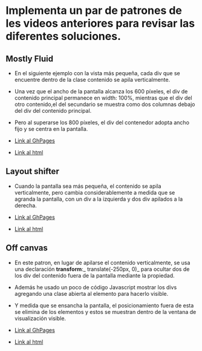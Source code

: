 # Implementa un par de patrones de les videos anteriores para revisar las diferentes soluciones.

## Mostly Fluid

* En el siguiente ejemplo con la vista más pequeña, cada div que se encuentre dentro de la clase contenido se apila verticalmente.
* Una vez que el ancho de la pantalla alcanza los 600 píxeles, el div de contenido principal permanece en width: 100%, mientras que el div del otro contenido,el del secundario se muestra como dos columnas debajo del div del contenido principal.
* Pero  al superarse los 800 píxeles, el div del contenedor adopta ancho fijo y se centra en la pantalla.

* [Link al GhPages](https://alexzarazuaa.github.io/web-interface-design/Unidad9.0/rwd.02/index.html)

* [Link al html](./Mostly_fluid/index.html)

## Layout shifter
* Cuando la pantalla sea más pequeña, el contenido se apila verticalmente, pero cambia considerablemente a medida que se agranda la pantalla, con un div a la izquierda y dos div apilados a la derecha.

* [Link al GhPages]()

* [Link al html](./Layout_Shifer/index.html)


## Off canvas

* En este patron, en lugar de apilarse el contenido verticalmente, se usa una declaración **transform**:_ translate(-250px, 0)_ para ocultar dos de los div del contenido fuera de la pantalla mediante la propiedad. 

* Además he usado un poco de código Javascript mostrar los divs agregando una clase abierta al elemento para hacerlo visible. 
* Y medida que se ensancha la pantalla, el posicionamiento fuera de esta se elimina de los elementos y estos se muestran dentro de la ventana de visualización visible.


* [Link al GhPages]()

* [Link al html](./OffCanvas/index.html)
